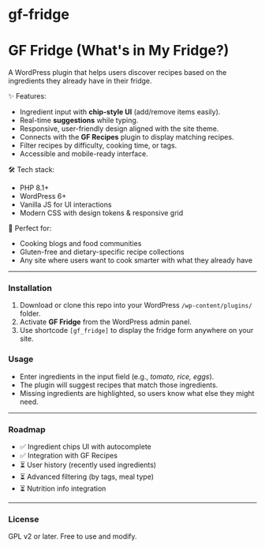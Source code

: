 # gf-fridge
# GF Fridge (What's in My Fridge?)

A WordPress plugin that helps users discover recipes based on the ingredients they already have in their fridge.  

✨ Features:
- Ingredient input with **chip-style UI** (add/remove items easily).
- Real-time **suggestions** while typing.
- Responsive, user-friendly design aligned with the site theme.
- Connects with the **GF Recipes** plugin to display matching recipes.
- Filter recipes by difficulty, cooking time, or tags.
- Accessible and mobile-ready interface.

🛠 Tech stack:
- PHP 8.1+
- WordPress 6+
- Vanilla JS for UI interactions
- Modern CSS with design tokens & responsive grid

🚀 Perfect for:
- Cooking blogs and food communities  
- Gluten-free and dietary-specific recipe collections  
- Any site where users want to cook smarter with what they already have  

---

### Installation
1. Download or clone this repo into your WordPress `/wp-content/plugins/` folder.
2. Activate **GF Fridge** from the WordPress admin panel.
3. Use shortcode `[gf_fridge]` to display the fridge form anywhere on your site.

### Usage
- Enter ingredients in the input field (e.g., *tomato, rice, eggs*).  
- The plugin will suggest recipes that match those ingredients.  
- Missing ingredients are highlighted, so users know what else they might need.  

---

### Roadmap
- ✅ Ingredient chips UI with autocomplete
- ✅ Integration with GF Recipes
- ⏳ User history (recently used ingredients)
- ⏳ Advanced filtering (by tags, meal type)
- ⏳ Nutrition info integration

---

### License
GPL v2 or later. Free to use and modify.
